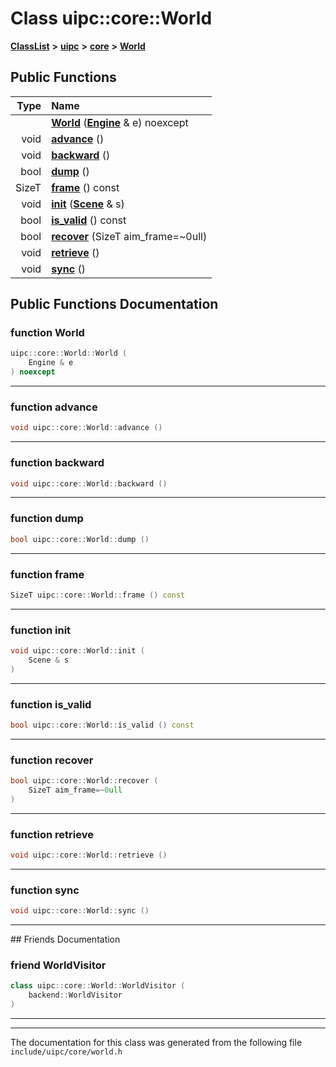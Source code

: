 

# Class uipc::core::World



[**ClassList**](annotated.md) **>** [**uipc**](namespaceuipc.md) **>** [**core**](namespaceuipc_1_1core.md) **>** [**World**](classuipc_1_1core_1_1_world.md)










































## Public Functions

| Type | Name |
| ---: | :--- |
|   | [**World**](#function-world) ([**Engine**](classuipc_1_1core_1_1_engine.md) & e) noexcept<br> |
|  void | [**advance**](#function-advance) () <br> |
|  void | [**backward**](#function-backward) () <br> |
|  bool | [**dump**](#function-dump) () <br> |
|  SizeT | [**frame**](#function-frame) () const<br> |
|  void | [**init**](#function-init) ([**Scene**](classuipc_1_1core_1_1_scene.md) & s) <br> |
|  bool | [**is\_valid**](#function-is_valid) () const<br> |
|  bool | [**recover**](#function-recover) (SizeT aim\_frame=~0ull) <br> |
|  void | [**retrieve**](#function-retrieve) () <br> |
|  void | [**sync**](#function-sync) () <br> |




























## Public Functions Documentation




### function World 

```C++
uipc::core::World::World (
    Engine & e
) noexcept
```




<hr>



### function advance 

```C++
void uipc::core::World::advance () 
```




<hr>



### function backward 

```C++
void uipc::core::World::backward () 
```




<hr>



### function dump 

```C++
bool uipc::core::World::dump () 
```




<hr>



### function frame 

```C++
SizeT uipc::core::World::frame () const
```




<hr>



### function init 

```C++
void uipc::core::World::init (
    Scene & s
) 
```




<hr>



### function is\_valid 

```C++
bool uipc::core::World::is_valid () const
```




<hr>



### function recover 

```C++
bool uipc::core::World::recover (
    SizeT aim_frame=~0ull
) 
```




<hr>



### function retrieve 

```C++
void uipc::core::World::retrieve () 
```




<hr>



### function sync 

```C++
void uipc::core::World::sync () 
```




<hr>## Friends Documentation





### friend WorldVisitor 

```C++
class uipc::core::World::WorldVisitor (
    backend::WorldVisitor
) 
```




<hr>

------------------------------
The documentation for this class was generated from the following file `include/uipc/core/world.h`

